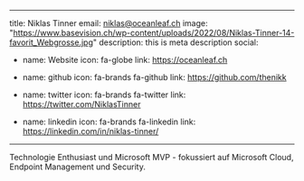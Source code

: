 
---
title: Niklas Tinner
email: niklas@oceanleaf.ch
image: "https://www.basevision.ch/wp-content/uploads/2022/08/Niklas-Tinner-14-favorit_Webgrosse.jpg"
description: this is meta description
social:
  - name: Website
    icon: fa-globe
    link: https://oceanleaf.ch
	
  - name: github
    icon: fa-brands fa-github
    link: https://github.com/thenikk

  - name: twitter
    icon: fa-brands fa-twitter
    link: https://twitter.com/NiklasTinner

  - name: linkedin
    icon: fa-brands fa-linkedin
    link: https://linkedin.com/in/niklas-tinner/
---

Technologie Enthusiast und Microsoft MVP - fokussiert auf Microsoft Cloud, Endpoint Management und Security.
